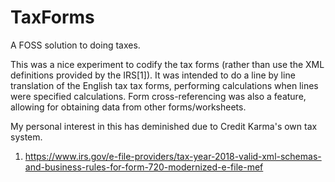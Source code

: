 # TaxForms
A FOSS solution to doing taxes.

This was a nice experiment to codify the tax forms (rather than use the XML definitions provided by the IRS[1]).
It was intended to do a line by line translation of the English tax tax forms, performing calculations when lines were
specified calculations. Form cross-referencing was also a feature, allowing for obtaining data from other forms/worksheets.

My personal interest in this has deminished due to Credit Karma's own tax system.


1. https://www.irs.gov/e-file-providers/tax-year-2018-valid-xml-schemas-and-business-rules-for-form-720-modernized-e-file-mef
